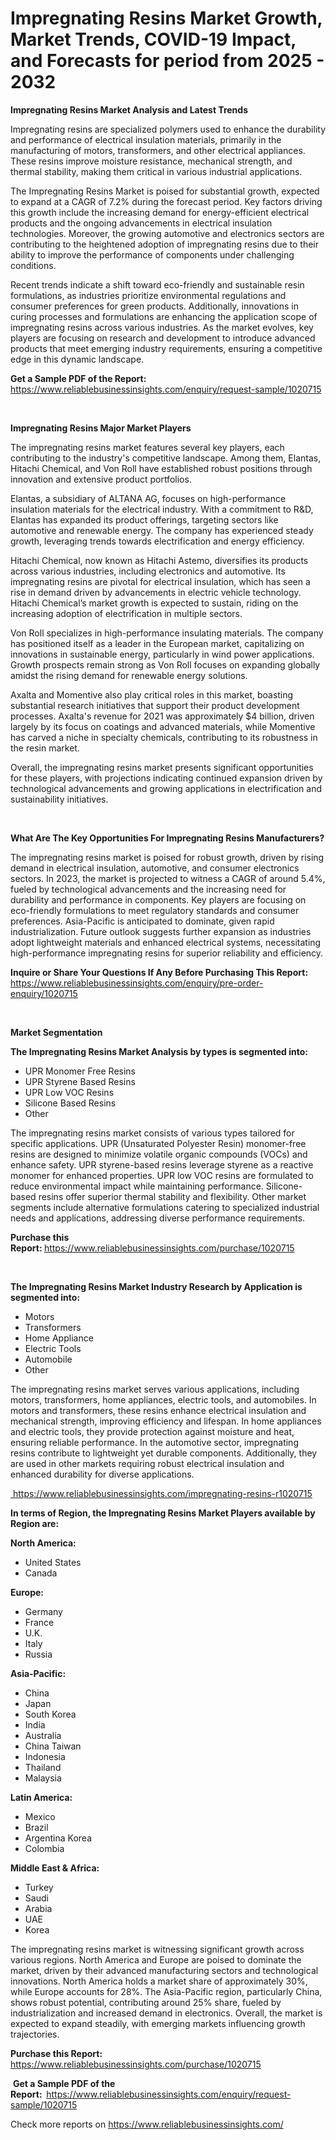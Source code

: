 <p><h1>Impregnating Resins Market Growth, Market Trends, COVID-19 Impact, and Forecasts for period from 2025 - 2032</h1></p><p><strong>Impregnating Resins Market Analysis and Latest Trends</strong></p>
<p><p>Impregnating resins are specialized polymers used to enhance the durability and performance of electrical insulation materials, primarily in the manufacturing of motors, transformers, and other electrical appliances. These resins improve moisture resistance, mechanical strength, and thermal stability, making them critical in various industrial applications. </p><p>The Impregnating Resins Market is poised for substantial growth, expected to expand at a CAGR of 7.2% during the forecast period. Key factors driving this growth include the increasing demand for energy-efficient electrical products and the ongoing advancements in electrical insulation technologies. Moreover, the growing automotive and electronics sectors are contributing to the heightened adoption of impregnating resins due to their ability to improve the performance of components under challenging conditions.</p><p>Recent trends indicate a shift toward eco-friendly and sustainable resin formulations, as industries prioritize environmental regulations and consumer preferences for green products. Additionally, innovations in curing processes and formulations are enhancing the application scope of impregnating resins across various industries. As the market evolves, key players are focusing on research and development to introduce advanced products that meet emerging industry requirements, ensuring a competitive edge in this dynamic landscape.</p></p>
<p><strong>Get a Sample PDF of the Report:&nbsp;</strong> <a href="https://www.reliablebusinessinsights.com/enquiry/request-sample/1020715?utm_campaign=3106&utm_medium=2&utm_source=Github&utm_content=ia&utm_term=01042025&utm_id=impregnating-resins">https://www.reliablebusinessinsights.com/enquiry/request-sample/1020715</a></p>
<p>&nbsp;</p>
<p><strong>Impregnating Resins Major Market Players</strong></p>
<p><p>The impregnating resins market features several key players, each contributing to the industry's competitive landscape. Among them, Elantas, Hitachi Chemical, and Von Roll have established robust positions through innovation and extensive product portfolios. </p><p>Elantas, a subsidiary of ALTANA AG, focuses on high-performance insulation materials for the electrical industry. With a commitment to R&D, Elantas has expanded its product offerings, targeting sectors like automotive and renewable energy. The company has experienced steady growth, leveraging trends towards electrification and energy efficiency.</p><p>Hitachi Chemical, now known as Hitachi Astemo, diversifies its products across various industries, including electronics and automotive. Its impregnating resins are pivotal for electrical insulation, which has seen a rise in demand driven by advancements in electric vehicle technology. Hitachi Chemical’s market growth is expected to sustain, riding on the increasing adoption of electrification in multiple sectors.</p><p>Von Roll specializes in high-performance insulating materials. The company has positioned itself as a leader in the European market, capitalizing on innovations in sustainable energy, particularly in wind power applications. Growth prospects remain strong as Von Roll focuses on expanding globally amidst the rising demand for renewable energy solutions.</p><p>Axalta and Momentive also play critical roles in this market, boasting substantial research initiatives that support their product development processes. Axalta's revenue for 2021 was approximately $4 billion, driven largely by its focus on coatings and advanced materials, while Momentive has carved a niche in specialty chemicals, contributing to its robustness in the resin market.</p><p>Overall, the impregnating resins market presents significant opportunities for these players, with projections indicating continued expansion driven by technological advancements and growing applications in electrification and sustainability initiatives.</p></p>
<p>&nbsp;</p>
<p><strong>What Are The Key Opportunities For Impregnating Resins Manufacturers?</strong></p>
<p><p>The impregnating resins market is poised for robust growth, driven by rising demand in electrical insulation, automotive, and consumer electronics sectors. In 2023, the market is projected to witness a CAGR of around 5.4%, fueled by technological advancements and the increasing need for durability and performance in components. Key players are focusing on eco-friendly formulations to meet regulatory standards and consumer preferences. Asia-Pacific is anticipated to dominate, given rapid industrialization. Future outlook suggests further expansion as industries adopt lightweight materials and enhanced electrical systems, necessitating high-performance impregnating resins for superior reliability and efficiency.</p></p>
<p><strong>Inquire or Share Your Questions If Any Before Purchasing This Report:</strong> <a href="https://www.reliablebusinessinsights.com/enquiry/pre-order-enquiry/1020715?utm_campaign=3106&utm_medium=2&utm_source=Github&utm_content=ia&utm_term=01042025&utm_id=impregnating-resins">https://www.reliablebusinessinsights.com/enquiry/pre-order-enquiry/1020715</a></p>
<p>&nbsp;</p>
<p><strong>Market Segmentation</strong></p>
<p><strong>The Impregnating Resins Market Analysis by types is segmented into:</strong></p>
<p><ul><li>UPR Monomer Free Resins</li><li>UPR Styrene Based Resins</li><li>UPR Low VOC Resins</li><li>Silicone Based Resins</li><li>Other</li></ul></p>
<p><p>The impregnating resins market consists of various types tailored for specific applications. UPR (Unsaturated Polyester Resin) monomer-free resins are designed to minimize volatile organic compounds (VOCs) and enhance safety. UPR styrene-based resins leverage styrene as a reactive monomer for enhanced properties. UPR low VOC resins are formulated to reduce environmental impact while maintaining performance. Silicone-based resins offer superior thermal stability and flexibility. Other market segments include alternative formulations catering to specialized industrial needs and applications, addressing diverse performance requirements.</p></p>
<p><strong>Purchase this Report:&nbsp;</strong><a href="https://www.reliablebusinessinsights.com/purchase/1020715?utm_campaign=3106&utm_medium=2&utm_source=Github&utm_content=ia&utm_term=01042025&utm_id=impregnating-resins">https://www.reliablebusinessinsights.com/purchase/1020715</a></p>
<p>&nbsp;</p>
<p><strong>The Impregnating Resins Market Industry Research by Application is segmented into:</strong></p>
<p><ul><li>Motors</li><li>Transformers</li><li>Home Appliance</li><li>Electric Tools</li><li>Automobile</li><li>Other</li></ul></p>
<p><p>The impregnating resins market serves various applications, including motors, transformers, home appliances, electric tools, and automobiles. In motors and transformers, these resins enhance electrical insulation and mechanical strength, improving efficiency and lifespan. In home appliances and electric tools, they provide protection against moisture and heat, ensuring reliable performance. In the automotive sector, impregnating resins contribute to lightweight yet durable components. Additionally, they are used in other markets requiring robust electrical insulation and enhanced durability for diverse applications.</p></p>
<p><a href="https://www.reliablebusinessinsights.com/impregnating-resins-r1020715?utm_campaign=3106&utm_medium=2&utm_source=Github&utm_content=ia&utm_term=01042025&utm_id=impregnating-resins">&nbsp;https://www.reliablebusinessinsights.com/impregnating-resins-r1020715</a></p>
<p><strong>In terms of Region, the Impregnating Resins Market Players available by Region are:</strong></p>
<p>
    <p> <strong> North America: </strong>
        <ul>
            <li>United States</li>
            <li>Canada</li>
        </ul>
        </p> 
    <p> <strong> Europe: </strong>
        <ul>
            <li>Germany</li>
            <li>France</li>
            <li>U.K.</li>
            <li>Italy</li>
            <li>Russia</li>
        </ul>
        </p> 
    <p> <strong> Asia-Pacific: </strong>
        <ul>
            <li>China</li>
            <li>Japan</li>
            <li>South Korea</li>
            <li>India</li>
            <li>Australia</li>
            <li>China Taiwan</li>
            <li>Indonesia</li>
            <li>Thailand</li>
            <li>Malaysia</li>
        </ul>
        </p> 
    <p> <strong> Latin America: </strong>
        <ul>
            <li>Mexico</li>
            <li>Brazil</li>
            <li>Argentina Korea</li>
            <li>Colombia</li>
        </ul>
        </p> 
    <p> <strong> Middle East & Africa: </strong>
        <ul>
            <li>Turkey</li>
            <li>Saudi</li>
            <li>Arabia</li>
            <li>UAE</li>
            <li>Korea</li>
        </ul>
    </p>
    </p>
<p><p>The impregnating resins market is witnessing significant growth across various regions. North America and Europe are poised to dominate the market, driven by their advanced manufacturing sectors and technological innovations. North America holds a market share of approximately 30%, while Europe accounts for 28%. The Asia-Pacific region, particularly China, shows robust potential, contributing around 25% share, fueled by industrialization and increased demand in electronics. Overall, the market is expected to expand steadily, with emerging markets influencing growth trajectories.</p></p>
<p><strong>Purchase this Report: </strong><a href="https://www.reliablebusinessinsights.com/purchase/1020715?utm_campaign=3106&utm_medium=2&utm_source=Github&utm_content=ia&utm_term=01042025&utm_id=impregnating-resins">https://www.reliablebusinessinsights.com/purchase/1020715</a></p>
<p>&nbsp;<strong>Get a Sample PDF of the Report:&nbsp;&nbsp;</strong><a href="https://www.reliablebusinessinsights.com/enquiry/request-sample/1020715?utm_campaign=3106&utm_medium=2&utm_source=Github&utm_content=ia&utm_term=01042025&utm_id=impregnating-resins">https://www.reliablebusinessinsights.com/enquiry/request-sample/1020715</a></p>
<p><strong></strong></p>
<p>Check more reports on <a href="https://www.reliablebusinessinsights.com/?utm_campaign=3106&utm_medium=2&utm_source=Github&utm_content=ia&utm_term=01042025&utm_id=impregnating-resins">https://www.reliablebusinessinsights.com/</a></p>